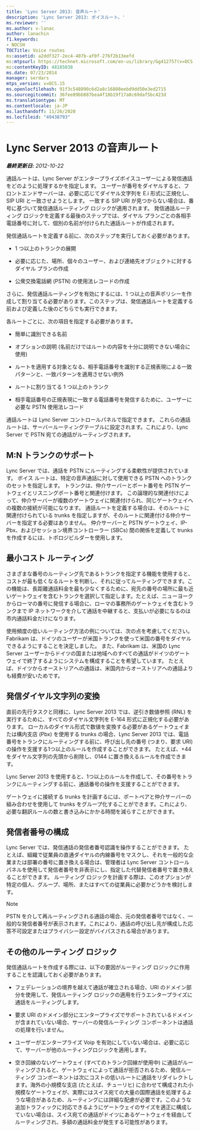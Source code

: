 ```yaml
---
title: 'Lync Server 2013: 音声ルート'
description: 'Lync Server 2013: ボイスルート。'
ms.reviewer: ''
ms.author: v-lanac
author: lanachin
f1.keywords:
- NOCSH
TOCTitle: Voice routes
ms:assetid: a2ddf327-2ec4-407b-af0f-276f2b13eefd
ms:mtpsurl: https://technet.microsoft.com/en-us/library/Gg412757(v=OCS.15)
ms:contentKeyID: 48185038
ms.date: 07/23/2014
manager: serdars
mtps_version: v=OCS.15
ms.openlocfilehash: 91f3c548890c6d2a8c16808eebd9dd50e3ed2715
ms.sourcegitcommit: 36fee89bb887bea4f18b19f17a8c69daf5bc423d
ms.translationtype: MT
ms.contentlocale: ja-JP
ms.lasthandoff: 11/26/2020
ms.locfileid: "49438793"
---
```

# <a name="voice-routes-in-lync-server-2013"></a>Lync Server 2013 の音声ルート

<div data-xmlns="http://www.w3.org/1999/xhtml">

<div class="topic" data-xmlns="http://www.w3.org/1999/xhtml" data-msxsl="urn:schemas-microsoft-com:xslt" data-cs="https://msdn.microsoft.com/">

<div data-asp="https://msdn2.microsoft.com/asp">



</div>

<div id="mainSection">

<div id="mainBody">

<span> </span>

_**最終更新日:** 2012-10-22_

通話ルートは、Lync Server がエンタープライズボイスユーザーによる発信通話をどのように処理するかを指定します。 ユーザーが番号をダイヤルすると、フロントエンドサーバーは、必要に応じてダイヤル文字列を E.i 形式に正規化し、SIP URI と一致させようとします。 一致する SIP URI が見つからない場合は、番号に基づいて発信通話ルーティング ロジックが適用されます。 発信通話ルーティング ロジックを定義する最後のステップでは、ダイヤル プランごとの各相手電話番号に対して、個別の名前が付けられた通話ルートが作成されます。

発信通話ルートを定義する前に、次のステップを実行しておく必要があります。

  - 1 つ以上のトランクの展開

  - 必要に応じた、場所、個々のユーザー、および連絡先オブジェクトに対するダイヤル プランの作成

  - 公衆交換電話網 (PSTN) の使用法レコードの作成

さらに、発信通話ルーティングを有効にするには、1 つ以上の音声ポリシーを作成して割り当てる必要があります。このステップは、発信通話ルートを定義する前および定義した後のどちらでも実行できます。

各ルートごとに、次の項目を指定する必要があります。

  - 簡単に識別できる名前

  - オプションの説明 (名前だけではルートの内容を十分に説明できない場合に使用)

  - ルートを適用する対象となる、相手電話番号を識別する正規表現による一致パターンと、一致パターンを適用させない例外

  - ルートに割り当てる 1 つ以上のトランク

  - 相手電話番号の正規表現に一致する電話番号を発信するために、ユーザーに必要な PSTN 使用法レコード

通話ルートは Lync Server コントロールパネルで指定できます。 これらの通話ルートは、サーバールーティングテーブルに設定されます。これにより、Lync Server で PSTN 宛ての通話がルーティングされます。

<div>

## <a name="mn-trunk-support"></a>M:N トランクのサポート

Lync Server では、通話を PSTN にルーティングする柔軟性が提供されています。 ボイス ルートは、特定の音声通話に対して使用できる PSTN へのトランクのセットを指定します。 トランクは、仲介サーバーとポート番号を PSTN ゲートウェイとリスニングポート番号と関連付けます。 この論理的な関連付けによって、仲介サーバーが複数のゲートウェイに関連付けられ、同じゲートウェイへの複数の接続が可能になります。 通話ルートを定義する場合は、そのルートに関連付けられている trunks を指定しますが、そのルートに関連付ける仲介サーバーを指定する必要はありません。 仲介サーバーと PSTN ゲートウェイ、IP-Pbx、およびセッション境界コントローラー (SBCs) 間の関係を定義して trunks を作成するには、トポロジビルダーを使用します。

</div>

<div>

## <a name="least-cost-routing"></a>最小コスト ルーティング

さまざまな番号のルーティング先であるトランクを指定する機能を使用すると、コストが最も低くなるルートを判断し、それに従ってルーティングできます。この機能は、長距離通話料金を最も少なくするために、宛先の番号の場所に最も近いゲートウェイを含むトランクを選択して指定します。たとえば、ニューヨークからローマの番号に発信する場合に、ローマの事務所のゲートウェイを含むトランクまで IP ネットワークを介して通話を中継すると、支払いが必要になるのは市内通話料金だけになります。

使用頻度の低いルーティング方法の例については、次の点を考慮してください。 Fabrikam は、ドイツのユーザーが米国トランクを使って米国の番号をダイヤルできるようにすることを決定しました。 また、Fabrikam は、米国の Lync Server ユーザーからドイツの国または地域へのすべての通話がドイツのゲートウェイで終了するようにシステムを構成することを希望しています。 たとえば、ドイツからオーストリアへの通話は、米国内からオーストリアへの通話よりも経費が安いためです。

</div>

<div>

## <a name="translating-outbound-dial-strings"></a>発信ダイヤル文字列の変換

直前の先行タスクと同様に、Lync Server 2013 では、逆引き数値参照 (RNL) を実行するために、すべてのダイヤル文字列を E-164 形式に正規化する必要があります。 ローカルのダイヤル形式で数値を変換する必要があるゲートウェイまたは構内支店 (Pbx) を使用する trunks の場合、Lync Server 2013 では、電話番号をトランクにルーティングする前に、呼び出し先の番号 (つまり、要求 URI) の操作を支援する1つ以上のルールを作成することができます。 たとえば、+44 をダイヤル文字列の先頭から削除し、0144 に置き換えるルールを作成できます。

Lync Server 2013 を使用すると、1つ以上のルールを作成して、その番号をトランクにルーティングする前に、通話番号の操作を支援することができます。

ゲートウェイに接続する trunks を計画するには、ポートペアと仲介サーバーの組み合わせを使用して trunks をグループ化することができます。これにより、必要な翻訳ルールの数と書き込みにかかる時間を減らすことができます。

</div>

<div>

## <a name="configuring-caller-id"></a>発信者番号の構成

Lync Server では、発信通話の発信者番号認識を操作することができます。 たとえば、組織で従業員の直通ダイヤルの内線番号をマスクし、それを一般的な企業または部署の番号に置き換える場合は、管理者は Lync Server コントロールパネルを使用して発信者番号を非表示にし、指定した代替発信者番号で置き換えることができます。 ルーティング ロジックを計画する際は、このオプションが特定の個人、グループ、場所、またはすべての従業員に必要かどうかを検討します。

<div>


> [!NOTE]  
> PSTN を介して再ルーティングされる通話の場合、元の発信者番号ではなく、一般的な発信者番号が表示されます。これにより、通話の呼び出し先が構成した応答不可設定またはプライバシー設定がバイパスされる場合があります。



</div>

</div>

<div>

## <a name="additional-routing-logic"></a>その他のルーティング ロジック

発信通話ルートを作成する際には、以下の要因がルーティング ロジックに作用することを認識しておく必要があります。

  - フェデレーションの境界を越えて通話が確立される場合、URI のドメイン部分を使用して、発信ルーティング ロジックの適用を行うエンタープライズに通話をルーティングします。

  - 要求 URI のドメイン部分にエンタープライズでサポートされているドメインが含まれていない場合、サーバーの発信ルーティング コンポーネントは通話の処理を行いません。

  - ユーザーがエンタープライズ Voip を有効にしていない場合は、必要に応じて、サーバーが他のルーティングロジックを適用します。

  - 空き回線のないゲートウェイ (すべてのトランク回線が使用中) に通話がルーティングされると、ゲートウェイによって通話が拒否されるため、発信ルーティング コンポーネントは次にコストの低いルートに通話をリダイレクトします。海外の小規模な支店 (たとえば、チューリヒ) に合わせて構成された小規模なゲートウェイが、実際にはスイス宛ての大量の国際通話を処理するような場合があるため、ルーティングには詳細な配慮が必要です。このような追加トラフィックに対応できるようにゲートウェイのサイズを適正に構成していない場合は、スイス宛ての通話がドイツにあるゲートウェイを経由してルーティングされ、多額の通話料金が発生する可能性があります。

</div>

</div>

<span> </span>

</div>

</div>

</div>


